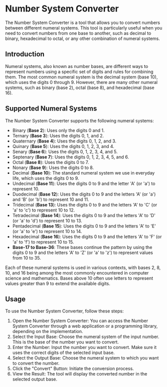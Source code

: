 # Number System Converter
The Number System Converter is a tool that allows you to convert numbers 
between different numeral systems. This tool is particularly useful when you need 
to convert numbers from one base to another, such as decimal to binary, hexadecimal 
to octal, or any other combination of numeral systems. 

## Introduction
Numeral systems, also known as number bases, are different ways to represent numbers 
using a specific set of digits and rules for combining them. The most common numeral 
system is the decimal system (base 10), which uses the digits 0 through 9. However, 
there are many other numeral systems, such as binary (base 2), octal (base 8), and 
hexadecimal (base 16).

## Supported Numeral Systems
The Number System Converter supports the following numeral systems:
- Binary (**Base 2**): Uses only the digits 0 and 1.
- Ternary (**Base 3**): Uses the digits 0, 1, and 2.
- Quaternary (**Base 4**): Uses the digits 0, 1, 2, and 3.
- Quinary (**Base 5**): Uses the digits 0, 1, 2, 3, and 4.
- Senary (**Base 6**): Uses the digits 0, 1, 2, 3, 4, and 5.
- Septenary (**Base 7**): Uses the digits 0, 1, 2, 3, 4, 5, and 6.
- Octal (**Base 8**): Uses the digits 0 to 7.
- Nonary (**Base 9**): Uses the digits 0 to 8.
- Decimal (**Base 10**): The standard numeral system we use in everyday life, which uses the digits 0 to 9.
- Undecimal (**Base 11**): Uses the digits 0 to 9 and the letter 'A' (or 'a') to represent 10.
- Duodecimal (**Base 12**): Uses the digits 0 to 9 and the letters 'A' (or 'a') and 'B' (or 'b') to represent 10 and 11.
- Tridecimal (**Base 13**): Uses the digits 0 to 9 and the letters 'A' to 'C' (or 'a' to 'c') to represent 10 to 12.
- Tetradecimal (**Base 14**): Uses the digits 0 to 9 and the letters 'A' to 'D' (or 'a' to 'd') to represent 10 to 13.
- Pentadecimal (**Base 15**): Uses the digits 0 to 9 and the letters 'A' to 'E' (or 'a' to 'e') to represent 10 to 14.
- Hexadecimal (**Base 16**): Uses the digits 0 to 9 and the letters 'A' to 'F' (or 'a' to 'f') to represent 10 to 15.
- **Base-17 to Base-36**: These bases continue the pattern by using the digits 0 to 9 and the letters 'A' to 'Z' (or 'a' to 'z') to represent values from 10 to 35.

Each of these numeral systems is used in various contexts, with bases 2, 8, 10, and 16 being among the most commonly encountered in computer science and mathematics. Bases above 10 often use letters to represent values greater than 9 to extend the available digits.

## Usage
To use the Number System Converter, follow these steps:

1. Open the Number System Converter: You can access the Number System Converter through a 
web application or a programming library, depending on the implementation.
2. Select the Input Base: Choose the numeral system of the input number. This is the base 
of the number you want to convert.
3. Enter the Number: Input the number you want to convert. Make sure it uses the correct 
digits of the selected input base.
4. Select the Output Base: Choose the numeral system to which you want to convert the number.
5. Click the "Convert" Button: Initiate the conversion process.
6. View the Result: The tool will display the converted number in the selected output base.
